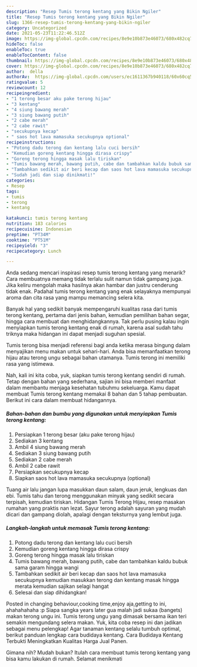 ```yaml
---
description: "Resep Tumis terong kentang yang Bikin Ngiler"
title: "Resep Tumis terong kentang yang Bikin Ngiler"
slug: 1366-resep-tumis-terong-kentang-yang-bikin-ngiler
category: Uncategorized
date: 2021-05-23T11:22:46.512Z
image: https://img-global.cpcdn.com/recipes/8e9e10b873e46073/680x482cq70/tumis-terong-kentang-foto-resep-utama.jpg
hideToc: false
enableToc: true
enableTocContent: false
thumbnail: https://img-global.cpcdn.com/recipes/8e9e10b873e46073/680x482cq70/tumis-terong-kentang-foto-resep-utama.jpg
cover: https://img-global.cpcdn.com/recipes/8e9e10b873e46073/680x482cq70/tumis-terong-kentang-foto-resep-utama.jpg
author:  della
authorAv:  https://img-global.cpcdn.com/users/ec1611367b940118/60x60cq50/avatar.jpg
ratingvalue: 5
reviewcount: 12
recipeingredient:
- "1 terong besar aku pake terong hijau"
- "3 kentang"
- "4 siung bawang merah"
- "3 siung bawang putih"
- "2 cabe merah"
- "2 cabe rawit"
- "secukupnya kecap"
- " saos hot lava mamasuka secukupnya optional"
recipeinstructions:
- "Potong dadu terong dan kentang lalu cuci bersih"
- "Kemudian goreng kentang hingga dirasa crispy"
- "Goreng terong hingga masak lalu tiriskan"
- "Tumis bawang merah, bawang putih, cabe dan tambahkan kaldu bubuk sama garam hingga wangi"
- "Tambahkan sedikit air beri kecap dan saos hot lava mamasuka secukupnya kemudian masukkan terong dan kentang masak hingga merata kemudian sajikan selagi hangat"
- "Sudah jadi dan siap dinikmati!"
categories:
- Resep
tags:
- tumis
- terong
- kentang

katakunci: tumis terong kentang 
nutrition: 183 calories
recipecuisine: Indonesian
preptime: "PT34M"
cooktime: "PT51M"
recipeyield: "3"
recipecategory: Lunch

---
```



Anda sedang mencari inspirasi resep tumis terong kentang yang menarik? Cara membuatnya memang tidak terlalu sulit namun tidak gampang juga. Jika keliru mengolah maka hasilnya akan hambar dan justru cenderung tidak enak. Padahal tumis terong kentang yang enak selayaknya mempunyai aroma dan cita rasa yang mampu memancing selera kita.


Banyak hal yang sedikit banyak mempengaruhi kualitas rasa dari tumis terong kentang, pertama dari jenis bahan, kemudian pemilihan bahan segar, hingga cara membuat dan menghidangkannya. Tak perlu pusing kalau ingin menyiapkan tumis terong kentang enak di rumah, karena asal sudah tahu triknya maka hidangan ini dapat menjadi suguhan spesial.

Tumis terong bisa menjadi referensi bagi anda ketika merasa bingung dalam menyajikan menu makan untuk sehari-hari. Anda bisa memanfaatkan terong hijau atau terong ungu sebagai bahan utamanya. Tumis terong ini memiliki rasa yang istimewa.


Nah, kali ini kita coba, yuk, siapkan tumis terong kentang sendiri di rumah. Tetap dengan bahan yang sederhana, sajian ini bisa memberi manfaat dalam membantu menjaga kesehatan tubuhmu sekeluarga. Kamu dapat membuat Tumis terong kentang memakai 8 bahan dan 5 tahap pembuatan. Berikut ini cara dalam membuat hidangannya.

<!--inarticleads1-->

##### Bahan-bahan dan bumbu yang digunakan untuk menyiapkan Tumis terong kentang:

1. Persiapkan 1 terong besar (aku pake terong hijau)
1. Sediakan 3 kentang
1. Ambil 4 siung bawang merah
1. Sediakan 3 siung bawang putih
1. Sediakan 2 cabe merah
1. Ambil 2 cabe rawit
1. Persiapkan secukupnya kecap
1. Siapkan  saos hot lava mamasuka secukupnya (optional)


Tuang air lalu jangan lupa masukkan daun salam, daun jeruk, lengkuas dan ebi. Tumis tahu dan terong menggunakan minyak yang sedikit secara terpisah, kemudian tiriskan. Hidangan Tumis Terong Hijau, resep masakan rumahan yang praktis nan lezat. Sayur terong adalah sayuran yang mudah dicari dan gampang diolah, apalagi dengan teksturnya yang lembut juga. 

<!--inarticleads2-->

##### Langkah-langkah untuk memasak Tumis terong kentang:

1. Potong dadu terong dan kentang lalu cuci bersih
1. Kemudian goreng kentang hingga dirasa crispy
1. Goreng terong hingga masak lalu tiriskan
1. Tumis bawang merah, bawang putih, cabe dan tambahkan kaldu bubuk sama garam hingga wangi
1. Tambahkan sedikit air beri kecap dan saos hot lava mamasuka secukupnya kemudian masukkan terong dan kentang masak hingga merata kemudian sajikan selagi hangat
1. Selesai dan siap dihidangkan!

Posted in changing behaviour,cooking time,enjoy aja,getting to ini, ahahahahaha :p Siapa sangka years later gua malah jadi sukaa (bangets) makan terong ungu ini. Tumis terong ungu yang dimasak bersama ikan teri semakin mengundang selera makan. Yuk, kita coba resep ini dan jadikan sebagai menu pelengkap! Agar tanaman kentang selalu tumbuh optimal, berikut panduan lengkap cara budidaya kentang. Cara Budidaya Kentang Terbukti Meningkatkan Kualitas Harga Jual Panen. 

Gimana nih? Mudah bukan? Itulah cara membuat tumis terong kentang yang bisa kamu lakukan di rumah. Selamat menikmati
